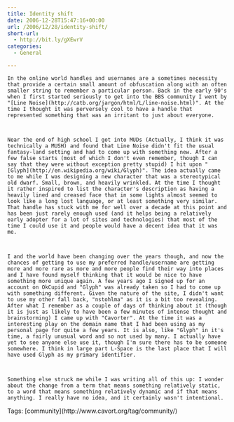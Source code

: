 ```yaml
---
title: Identity shift
date: 2006-12-28T15:47:16+00:00
url: /2006/12/28/identity-shift/
short-url:
  - http://bit.ly/gXEwrV
categories:
  - General

---
```

<div class='microid-mailto+http:sha1:5165556c02babce67fc44c5cc6abfdc975cdf113'>
  
    In the online world handles and usernames are a sometimes necessity that provide a certain small amount of obfuscation along with an often smaller string to remember a particular person. Back in the early 90's when I first started seriously to get into the BBS community I went by "[Line Noise](http://catb.org/jargon/html/L/line-noise.html)". At the time I thought it was perversely cool to have a handle that represented something that was an irritant to just about everyone.
  
  
  
    Near the end of high school I got into MUDs (Actually, I think it was technically a MUSH) and found that Line Noise didn't fit the usual fantasy-land setting and had to come up with something new. After a few false starts (most of which I don't even remember, though I can say that they were without exception pretty stupid) I hit upon "[Glyph](http://en.wikipedia.org/wiki/Glyph)". The idea actually came to me while I was designing a new character that was a stereotypical old dwarf. Small, brown, and heavily wrinkled. At the time I thought it rather inspired to list the character's description as having a heavily lined and creased face that in some lights almost seemed to look like a long lost language, or at least something very similar. That handle has stuck with me for well over a decade at this point and has been just rarely enough used (and it helps being a relatively early adopter for a lot of sites and technologies) that most of the time I could use it and people would have a decent idea that it was me.
  
  
  
    I and the world have been changing over the years though, and now the chances of getting to use my preferred handle/username are getting more and more rare as more and more people find their way into places and I have found myself thinking that it would be nice to have something more unique again. A few years ago I signed up for an account on OkCupid and "Glyph" was already taken so I had to come up with something different. Given the nature of the site, I didn't want to use my other fall back, "nstohlma" as it is a bit too revealing. After what I remember as a couple of days of thinking about it (though it is just as likely to have been a few minutes of intense thought and brainstorming) I came up with "Cavorter". At the time it was a interesting play on the domain name that I had been using as my personal page for quite a few years. It is also, like "Glyph" in it's time, a fairly unusual word and so not used by many. I actually have yet to see anyone else use it, though I'm sure there has to be someone somewhere. I think in large part L-Space is the last place that I will have used Glyph as my primary identifier.
  
  
  
    Something else struck me while I was writing all of this up: I wonder about the change from a term that means something relatively static, to a word that means something relatively dynamic and if that means anything. I really have no idea, and it certainly wasn't intentional.
  
</div>

<div class="st-post-tags">
  Tags: [community](http://www.cavort.org/tag/community/)<br />
</div>